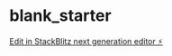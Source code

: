 # blank_starter

[Edit in StackBlitz next generation editor ⚡️](https://stackblitz.com/~/github.com/eirinedvinsen/blank_starter)
